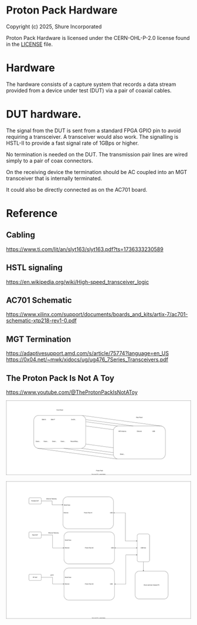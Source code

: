 # Proton Pack Hardware

Copyright (c) 2025, Shure Incorporated

Proton Pack Hardware is licensed under the CERN-OHL-P-2.0 license found in the [LICENSE](./LICENSE) file.

# Hardware

The hardware consists of a capture system that records a data stream provided from a device under test (DUT) via a pair of coaxial cables.

# DUT hardware.

The signal from the DUT is sent from a standard FPGA GPIO pin to avoid requiring a transceiver. A transceiver would also work.
The signalling is HSTL-II to provide a fast signal rate of 1GBps or higher.

No termination is needed on the DUT. The transmission pair lines are wired simply to a pair of coax connectors.

On the receiving device the termination should be AC coupled into an MGT transceiver that is internally terminated.

It could also be directly connected as on the AC701 board.

# Reference

## Cabling
https://www.ti.com/lit/an/slyt163/slyt163.pdf?ts=1736333230589

## HSTL signaling
https://en.wikipedia.org/wiki/High-speed_transceiver_logic

## AC701 Schematic
https://www.xilinx.com/support/documents/boards_and_kits/artix-7/ac701-schematic-xtp218-rev1-0.pdf

## MGT Termination
https://adaptivesupport.amd.com/s/article/75774?language=en_US
https://0x04.net/~mwk/xidocs/ug/ug476_7Series_Transceivers.pdf

## The Proton Pack Is Not A Toy
https://www.youtube.com/@TheProtonPackIsNotAToy



![UI](../doc/Proton_Pack_UI.drawio.svg)

![Sytem Block Diagram](../doc/System_Block_Diagram.drawio.svg)